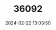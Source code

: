 ---
title: "36092"
category: "Trichilia emarginata"
draft: false
date: 2024-02-22 13:03:50
languages:
  Portuguese: ["Pequeno", "Catigua"]
---